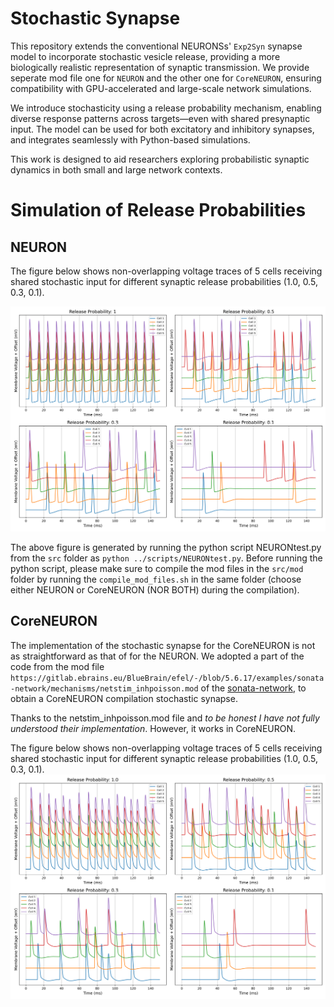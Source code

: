 # Stochastic Synapse

This repository extends the conventional  NEURONSs' `Exp2Syn` synapse model to incorporate stochastic vesicle release, providing a more biologically realistic representation of synaptic transmission. We provide seperate mod file one for  `NEURON` and the other one for `CoreNEURON`, ensuring compatibility with GPU-accelerated and large-scale network simulations.

We introduce stochasticity using a release probability mechanism, enabling diverse response patterns across targets—even with shared presynaptic input. The model can be used for both excitatory and inhibitory synapses, and integrates seamlessly with Python-based simulations.

This work is designed to aid researchers exploring probabilistic synaptic dynamics in both small and large network contexts.


# Simulation of Release Probabilities
## NEURON

The figure below shows non-overlapping voltage traces of 5 cells receiving shared stochastic input for different synaptic release probabilities (1.0, 0.5, 0.3, 0.1). 

![Release Probability Traces](figs/NEURONtest.png)

The above figure is generated by running the python script NEURONtest.py from the `src` folder as
`python ../scripts/NEURONtest.py`. Before running the python script, please make sure to compile the mod files in the `src/mod` folder by running the `compile_mod_files.sh` in the same folder (choose either NEURON or CoreNEURON (NOR BOTH) during the compilation). 
 
## CoreNEURON

The implementation of the stochastic synapse for the CoreNEURON is not as straightforward as that of for the NEURON. We adopted a part of the code from the mod file `https://gitlab.ebrains.eu/BlueBrain/efel/-/blob/5.6.17/examples/sonata-network/mechanisms/netstim_inhpoisson.mod` of the [sonata-network](https://gitlab.ebrains.eu/BlueBrain/efel/-/tree/5.6.17/examples/sonata-network), to obtain a CoreNEURON compilation stochastic synapse. 

Thanks to the netstim_inhpoisson.mod file and *to be honest I have not fully understood their implementation*. However, it works in CoreNEURON.

The figure below shows non-overlapping voltage traces of 5 cells receiving shared stochastic input for different synaptic release probabilities (1.0, 0.5, 0.3, 0.1).
![Release Probability Traces](figs/CoreNEURONtest.png)  
